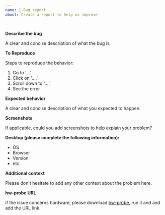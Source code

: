 ```yaml
---
name: 🐞 Bug report
about: Create a report to help us improve

---
```


**Describe the bug**

A clear and concise description of what the bug is.

**To Reproduce**

Steps to reproduce the behavior:
1. Go to '...'
2. Click on '....'
3. Scroll down to '....'
4. See the error

**Expected behavior**

A clear and concise description of what you expected to happen.

**Screenshots**

If applicable, could you add screenshots to help explain your problem?

**Desktop (please complete the following information):**

 - OS 
 - Browser
 - Version
 - etc.

**Additional context**

Please don't hesitate to add any other context about the problem here.

**hw-probe URL**

if the issue concerns hardware, please download [hw-probe](https://linux-hardware.org/?view=howto), run it and and add the URL link.
